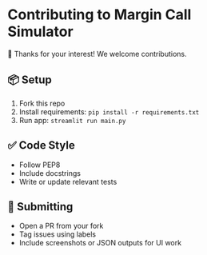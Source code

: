 
# Contributing to Margin Call Simulator

🎯 Thanks for your interest! We welcome contributions.

## 📦 Setup

1. Fork this repo
2. Install requirements: `pip install -r requirements.txt`
3. Run app: `streamlit run main.py`

## ✅ Code Style

- Follow PEP8
- Include docstrings
- Write or update relevant tests

## 🧪 Submitting

- Open a PR from your fork
- Tag issues using labels
- Include screenshots or JSON outputs for UI work

